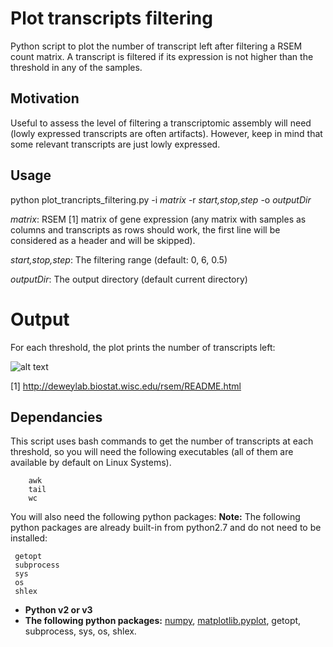 # Plot transcripts filtering

Python script to plot the number of transcript left after filtering a RSEM count matrix.
A transcript is filtered if its expression is not higher than the threshold in any of the samples.

## Motivation

Useful to assess the level of filtering a transcriptomic assembly will need (lowly expressed transcripts are often artifacts).
However, keep in mind that some relevant transcripts are just lowly expressed.

## Usage

python plot_trancripts_filtering.py -i <i>matrix</i> -r <i>start,stop,step</i> -o <i>outputDir</i>

<i>matrix</i>: RSEM [1] matrix of gene expression (any matrix with samples as columns and transcripts as rows should work, the first line will be considered as a header and will be skipped).

<i>start,stop,step</i>: The filtering range (default: 0, 6, 0.5)

<i>outputDir</i>: The output directory (default current directory)

# Output 

For each threshold, the plot prints the number of transcripts left:

![alt text](https://raw.githubusercontent.com/MCorentin/plot_transcripts_filtering.py/master/Nb_transcripts_example.EXPR.matrix.png)



[1] http://deweylab.biostat.wisc.edu/rsem/README.html


## Dependancies

This script uses bash commands to get the number of transcripts at each threshold, so you will need the following executables (all of them are available by default on Linux Systems).
```
    awk
    tail
    wc
```

You will also need the following python packages:
**Note:** The following python packages are already built-in from python2.7 and do not need to be installed:
```
 getopt 
 subprocess 
 sys 
 os 
 shlex
```
- **Python v2 or v3**
- **The following python packages:** [numpy](http://www.numpy.org/ "Numpy Homepage"), [matplotlib.pyplot](https://matplotlib.org/ "Matplotlib Homepage"), getopt, subprocess, sys, os, shlex.